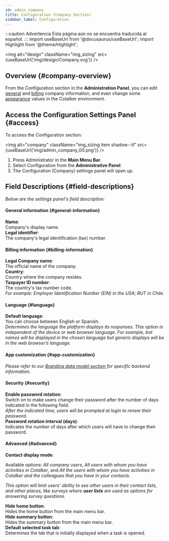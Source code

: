 ```yaml
---
id: admin_company
title: Configuration (Company Section)
sidebar_label: Configuration
---
```


:::caution Advertencia
Esta página aún no se encuentra traducida al español.
:::
import useBaseUrl from '@docusaurus/useBaseUrl'; 
import Highlight from '@theme/Highlight';

<img alt="design" className="img_sizing" src={useBaseUrl('img/design/Company.svg')} />

## Overview {#company-overview}
From the <span className="badge badge--primary">Configuration</span> section in the **Administration Panel**, you can edit [general](#general-information) and [billing](#billing-information) company information, and even change some [appearance](#apperance) values in the Cotalker environment.


## Access the Configuration Settings Panel {#access}

To access the <span className="badge badge--primary">Configuration</span> section:

<img alt="company" className="img_sizing item shadow--tl" src={useBaseUrl('img/admin_company_00.png')} />
<br/>

1. Press <span className="badge badge--primary">Administrator</span> in the **Main Menu Bar**.
2. Select <span className="badge badge--primary">Configuration</span> from the **Administrative Panel**.
3. The Configuration (Company) settings panel will open up.

## Field Descriptions {#field-descriptions}
_Below are the settings panel's field description:_

<div className="container box">

<div className="row table-row-title">
<div className="col col--12 not-heading"><b>

#### General information {#general-information}

</b></div>
</div>
<div className="row table-row-1">
<div className="col col--3"><b>Name</b>:</div>
<div className="col col--5">Company's display name.</div>
<div className="col col--4"><em></em></div>
</div>

<div className="row table-row-2">
<div className="col col--3"><b>Legal identifier</b>:</div>
<div className="col col--5">The company's legal identification (tax) number.</div>
<div className="col col--4"><em></em></div>
</div>

<div className="row table-row-title">
<div className="col col--12 not-heading"><b>

#### Billing information {#billing-information}

</b></div>
</div>
<div className="row table-row-1">
<div className="col col--3"><b>Legal Company name</b>:</div>
<div className="col col--5">The official name of the company.</div>
<div className="col col--4"><em></em></div>
</div>

<div className="row table-row-2">
<div className="col col--3"><b>Country</b>:</div>
<div className="col col--5">Country where the company resides.</div>
<div className="col col--4"><em></em></div>
</div>

<div className="row table-row-1">
<div className="col col--3"><b>Taxpayer ID number</b>:</div>
<div className="col col--5">The country's tax number code.</div>
<div className="col col--4"><em>For example: Employer Identification Number (EIN) in the USA; RUT in Chile.</em></div>
</div>

<div className="row table-row-title">
<div className="col col--12 not-heading"><b>

#### Language {#language}

</b></div>
</div>
<div className="row table-row-1">
<div className="col col--3"><b>Default language</b>:</div>
<div className="col col--5">You can choose between English or Spanish.</div>
<div className="col col--4"><em>Determines the language the platform displays its responses. This option is independent of the device or web browser language. For example, bot names will be displayed in the chosen language but generic displays will be in the web browser’s language.</em></div>
</div>

<div className="row table-row-title">
<div className="col col--12 not-heading"><b>

#### App customization {#app-customization}

</b></div>
</div>
<div className="row table-row-1">
<div className="col col--12">

_Please refer to our [Branding data model section](/docs/documentation/models/company/company_branding) for specific backend information._

</div>
</div>

<div className="row table-row-title">
<div className="col col--12 not-heading"><b>

#### Security {#security}

</b></div>
</div>
<div className="row table-row-1">
<div className="col col--3"><b>Enable password rotation</b>:</div>
<div className="col col--5">Switch on to make users change their password after the number of days indicated in the following field.</div>
<div className="col col--4"><em>After the indicated time, users will be prompted at login to renew their password.</em></div>
</div>
<div className="row table-row-2">
<div className="col col--3"><b>Password rotation interval (days)</b>:</div>
<div className="col col--5">Indicates the number of days after which users will have to change their password.</div>
<div className="col col--4"><em></em></div>
</div>

<div className="row table-row-title">
<div className="col col--12 not-heading"><b>

#### Advanced {#advanced}

</b></div>
</div>

<div className="row table-row-1">
<div className="col col--3"><b>Contact display mode</b>:</div>
<div className="col col--5">

Available options: _All company users_, _All users with whom you have activities in Cotalker_, and _All the users with whom you have activities in Cotalker and the colleagues that you have in your contacts_.

</div>
<div className="col col--4"><em>

This option will limit users' ability to see other users in their contact lists, and other places, like surveys where **user lists** are used as options for answering survey questions.

</em></div>
</div>
<div className="row table-row-2">
<div className="col col--3"><b>Hide home button</b>:</div>
<div className="col col--5">Hides the home button from the main menu bar.</div>
<div className="col col--4"><em></em></div>
</div>
<div className="row table-row-1">
<div className="col col--3"><b>Hide summary button</b>:</div>
<div className="col col--5">Hides the summary button from the main menu bar.</div>
<div className="col col--4"><em></em></div>
</div>
<div className="row table-row-2">
<div className="col col--3"><b>Default selected task tab</b>:</div>
<div className="col col--5">Determines the tab that is initially displayed when a task is opened.</div>
<div className="col col--4"><em></em></div>
</div>
</div>
